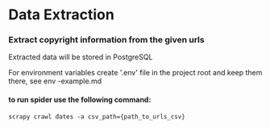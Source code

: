 # Data Extraction
### Extract copyright information from the given urls
Extracted data will be stored in PostgreSQL 

For environment variables create '.env' file in the project root and keep them there, see env
-example.md

#### to run spider use the following command:
```
scrapy crawl dates -a csv_path={path_to_urls_csv}
``` 